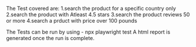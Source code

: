 The Test covered are:
1.search the product for a specific country only
2.search the product with Atleast 4.5 stars
3.search the product reviews 50 or more
4.search a prduct with price over 100 pounds

The Tests can be run by using - npx playwright test 
A html report is generated once the run is complete.
